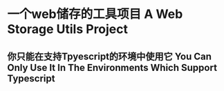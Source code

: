 # 一个web储存的工具项目 A Web Storage Utils Project

## 你只能在支持Tpyescript的环境中使用它 You Can Only Use It In The Environments Which Support Typescript
